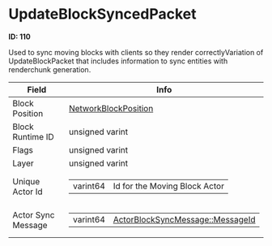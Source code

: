 # UpdateBlockSyncedPacket

__ID: 110__

Used to sync moving blocks with clients so they render correctlyVariation of UpdateBlockPacket that includes information to sync entities with renderchunk generation.

<table><thead><tr><th>Field</th><th>Info</th></tr></thead><tbody>
<tr><td>Block Position</td><td><a href="../types/NetworkBlockPosition.md">NetworkBlockPosition</a></td></tr>
<tr><td>Block Runtime ID</td><td>unsigned varint</td></tr>
<tr><td>Flags</td><td>unsigned varint</td></tr>
<tr><td>Layer</td><td>unsigned varint</td></tr>
<tr><td>Unique Actor Id</td><td><table><tbody><tr><td>varint64</td><td>Id for the Moving Block Actor</td></tr></tbody></table></td></tr>
<tr><td>Actor Sync Message</td><td><table><tbody><tr><td>varint64</td><td><a href="../enums/ActorBlockSyncMessage_MessageId.md">ActorBlockSyncMessage::MessageId</a></td></tr></tbody></table></td></tr>
</tbody></table>